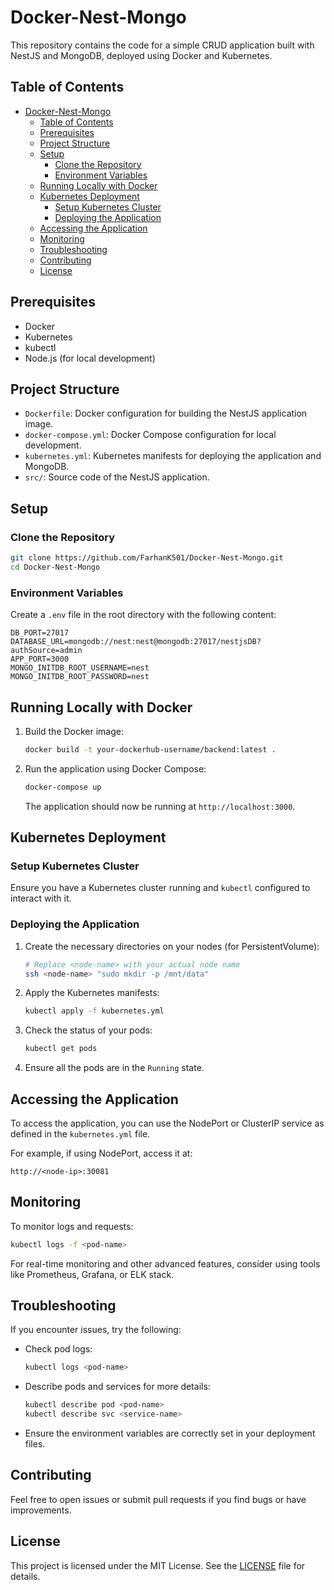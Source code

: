 # Docker-Nest-Mongo

This repository contains the code for a simple CRUD application built with NestJS and MongoDB, deployed using Docker and Kubernetes.

## Table of Contents

- [Docker-Nest-Mongo](#docker-nest-mongo)
  - [Table of Contents](#table-of-contents)
  - [Prerequisites](#prerequisites)
  - [Project Structure](#project-structure)
  - [Setup](#setup)
    - [Clone the Repository](#clone-the-repository)
    - [Environment Variables](#environment-variables)
  - [Running Locally with Docker](#running-locally-with-docker)
  - [Kubernetes Deployment](#kubernetes-deployment)
    - [Setup Kubernetes Cluster](#setup-kubernetes-cluster)
    - [Deploying the Application](#deploying-the-application)
  - [Accessing the Application](#accessing-the-application)
  - [Monitoring](#monitoring)
  - [Troubleshooting](#troubleshooting)
  - [Contributing](#contributing)
  - [License](#license)

## Prerequisites

- Docker
- Kubernetes
- kubectl
- Node.js (for local development)

## Project Structure

- `Dockerfile`: Docker configuration for building the NestJS application image.
- `docker-compose.yml`: Docker Compose configuration for local development.
- `kubernetes.yml`: Kubernetes manifests for deploying the application and MongoDB.
- `src/`: Source code of the NestJS application.

## Setup

### Clone the Repository

```bash
git clone https://github.com/FarhanK501/Docker-Nest-Mongo.git
cd Docker-Nest-Mongo
```

### Environment Variables

Create a `.env` file in the root directory with the following content:

```plaintext
DB_PORT=27017
DATABASE_URL=mongodb://nest:nest@mongodb:27017/nestjsDB?authSource=admin
APP_PORT=3000
MONGO_INITDB_ROOT_USERNAME=nest
MONGO_INITDB_ROOT_PASSWORD=nest
```

## Running Locally with Docker

1. Build the Docker image:

    ```bash
    docker build -t your-dockerhub-username/backend:latest .
    ```

2. Run the application using Docker Compose:

    ```bash
    docker-compose up
    ```

    The application should now be running at `http://localhost:3000`.

## Kubernetes Deployment

### Setup Kubernetes Cluster

Ensure you have a Kubernetes cluster running and `kubectl` configured to interact with it.

### Deploying the Application

1. Create the necessary directories on your nodes (for PersistentVolume):

    ```bash
    # Replace <node-name> with your actual node name
    ssh <node-name> "sudo mkdir -p /mnt/data"
    ```

2. Apply the Kubernetes manifests:

    ```bash
    kubectl apply -f kubernetes.yml
    ```

3. Check the status of your pods:

    ```bash
    kubectl get pods
    ```

4. Ensure all the pods are in the `Running` state.

## Accessing the Application

To access the application, you can use the NodePort or ClusterIP service as defined in the `kubernetes.yml` file.

For example, if using NodePort, access it at:

```
http://<node-ip>:30081
```

## Monitoring

To monitor logs and requests:

```bash
kubectl logs -f <pod-name>
```

For real-time monitoring and other advanced features, consider using tools like Prometheus, Grafana, or ELK stack.

## Troubleshooting

If you encounter issues, try the following:

- Check pod logs:

    ```bash
    kubectl logs <pod-name>
    ```

- Describe pods and services for more details:

    ```bash
    kubectl describe pod <pod-name>
    kubectl describe svc <service-name>
    ```

- Ensure the environment variables are correctly set in your deployment files.

## Contributing

Feel free to open issues or submit pull requests if you find bugs or have improvements.

## License

This project is licensed under the MIT License. See the [LICENSE](LICENSE) file for details.
